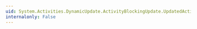 ```yaml
---
uid: System.Activities.DynamicUpdate.ActivityBlockingUpdate.UpdatedActivityId
internalonly: False
---
```

